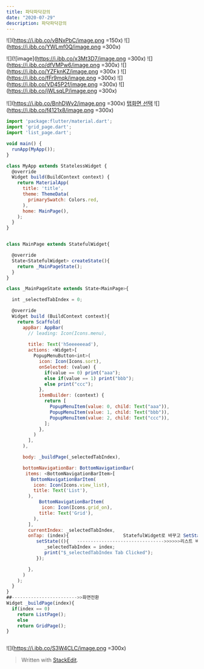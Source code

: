```yaml
---
title: 파닥파닥강의 
date: "2020-07-29"
description: 파닥파닥강의 
---
```


![](https://i.ibb.co/vBNxPbC/image.png =150x)
![](https://i.ibb.co/YWLmf0Q/image.png =300x)

![](![image](https://i.ibb.co/x3Mt3D7/image.png =300x)
![](https://i.ibb.co/dfVMPw6/image.png =300x)
![](https://i.ibb.co/YZFknKZ/image.png =300x )
![](https://i.ibb.co/fFr9mqk/image.png =300x)
![](https://i.ibb.co/VD45P2f/image.png =300x)
![](https://i.ibb.co/jWLsqLP/image.png =300x)

![](https://i.ibb.co/BnhDWv2/image.png =300x)
[탭화면 선택](https://edu.goorm.io/learn/lecture/17450/%ED%8C%8C%EB%8B%A5%ED%8C%8C%EB%8B%A5-flutter-%EB%B9%A0%EB%A5%B4%EA%B3%A0-%EA%B0%80%EB%B3%8D%EA%B2%8C-flutter-%ED%9D%94%EB%93%A4%EA%B8%B0/lesson/851223/%ED%83%AD-%ED%99%94%EB%A9%B4-%EA%B0%9C%EB%B0%9C)
![](https://i.ibb.co/f4121x8/image.png =300x)
```js
import 'package:flutter/material.dart';
import 'grid_page.dart';
import 'list_page.dart';

void main() {
  runApp(MyApp());
}

class MyApp extends StatelessWidget {
  @override
  Widget build(BuildContext context) {
    return MaterialApp(
      title: 'title',
      theme: ThemeData(
        primarySwatch: Colors.red,
      ),
      home: MainPage(),
    );
  }
}


class MainPage extends StatefulWidget{

  @override
  State<StatefulWidget> createState(){
    return _MainPageState();
  }
}

class _MainPageState extends State<MainPage>{

  int _selectedTabIndex = 0;

  @override
  Widget build (BuildContext context){
    return Scaffold(
      appBar: AppBar(
        // leading: Icon(Icons.menu),
      
        title: Text('h5eeeeeead'),
        actions: <Widget>[
          PopupMenuButton<int>(
            icon: Icon(Icons.sort),
            onSelected: (value) {
              if(value == 0) print("aaa");
              else if(value == 1) print("bbb");
              else print("ccc");
            },
            itemBuilder: (context) {
              return [
                PopupMenuItem(value: 0, child: Text("aaa")),
                PopupMenuItem(value: 1, child: Text("bbb")),
                PopupMenuItem(value: 2, child: Text("ccc")),
              ];
            },
          )
        ],
      ),

      body: _buildPage(_selectedTabIndex),

      bottomNavigationBar: BottomNavigationBar(
       items: <BottomNavigationBarItem>[
         BottomNavigationBarItem(
          icon: Icon(Icons.view_list),
          title: Text('List'),
        ),
            BottomNavigationBarItem(
             icon: Icon(Icons.grid_on),
            title: Text('Grid'),
          ),
        ],
        currentIndex: _selectedTabIndex,
        onTap: (index){                    StatefulWidget로 바꾸고 SetState()한줄만 삽입하면됨
           setState((){   -------------------------------->>>>>>리스트 버튼 선택 
              _selectedTabIndex = index;
              print("$_selectedTabIndex Tab Clicked");
           });

        },
      )
    );
  }
}
##------------------------>>화면전환 
Widget _buildPage(index){
  if(index == 0)
    return ListPage();
    else 
    return GridPage();
}



```
![](https://i.ibb.co/S3W4CLC/image.png =300x)
> Written with [StackEdit](https://stackedit.io/).
<!--stackedit_data:
eyJoaXN0b3J5IjpbLTE3MzY5NzIyNDksMjc5MTA2NzM1LC0xOD
A2OTEwMzg3LC0xNDczOTQwMjI0LDgwODI4NzAxMiwxNDQ3OTI3
MTc5XX0=
-->